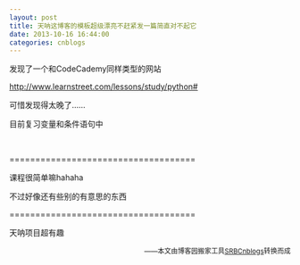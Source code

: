 ```yaml
---
layout: post
title: 天呐这博客的模板超级漂亮不赶紧发一篇简直对不起它
date: 2013-10-16 16:44:00
categories: cnblogs
---
```


<p>发现了一个和CodeCademy同样类型的网站</p>
<p><a href="http://www.learnstreet.com/lessons/study/python" rel="nofollow" target="_blank">http://www.learnstreet.com/lessons/study/python#</a></p>
<p>可惜发现得太晚了&hellip;&hellip;</p>
<p>目前复习变量和条件语句中</p>
<p>&nbsp;</p>
<p>====================================</p>
<p>课程很简单嘛hahaha</p>
<p>不过好像还有些别的有意思的东西</p>
<p>====================================</p>
<p>天呐项目超有趣</p>

<p align=right><span style="font-size: 12px">——本文由博客园搬家工具<a href="https://github.com/mlxy/SRBCnblogs">SRBCnblogs</a>转换而成</span></p>